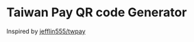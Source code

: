 # Taiwan Pay QR code Generator

Inspired by [jefflin555/twpay](https://github.com/jefflin555/twpay)
